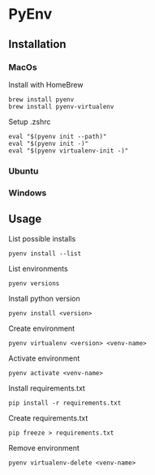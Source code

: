 # PyEnv

## Installation

### MacOs

Install with HomeBrew

```
brew install pyenv
brew install pyenv-virtualenv
```

Setup .zshrc

```
eval "$(pyenv init --path)"
eval "$(pyenv init -)"
eval "$(pyenv virtualenv-init -)"
```

### Ubuntu


### Windows



## Usage

List possible installs

```
pyenv install --list
```

List environments

```
pyenv versions
```

Install python version

```
pyenv install <version>
```

Create environment

```
pyenv virtualenv <version> <venv-name>
```

Activate environment

```
pyenv activate <venv-name>
```

Install requirements.txt

```
pip install -r requirements.txt
```

Create requirements.txt

```
pip freeze > requirements.txt
```

Remove environment

```
pyenv virtualenv-delete <venv-name>
```


